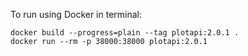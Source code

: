 To run using Docker in terminal:

```
docker build --progress=plain --tag plotapi:2.0.1 .
docker run --rm -p 38000:38000 plotapi:2.0.1
```
